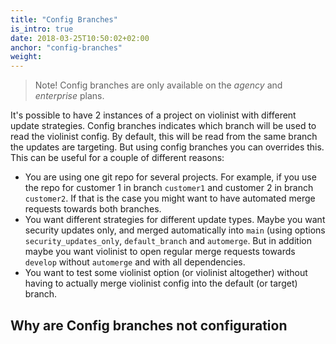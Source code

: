 ```yaml
---
title: "Config Branches"
is_intro: true
date: 2018-03-25T10:50:02+02:00
anchor: "config-branches"
weight:
---
```


> Note! Config branches are only available on the _agency_ and _enterprise_ plans.

It's possible to have 2 instances of a project on violinist with different update strategies. Config branches indicates which branch will be used to read the violinist config. By default, this will be read from the same branch the updates are targeting. But using config branches you can overrides this. This can be useful for a couple of different reasons:

- You are using one git repo for several projects. For example, if you use the repo for customer 1 in branch `customer1` and customer 2 in branch `customer2`. If that is the case you might want to have automated merge requests towards both branches.
- You want different strategies for different update types. Maybe you want security updates only, and merged automatically into `main` (using options `security_updates_only`, `default_branch` and `automerge`. But in addition maybe you want violinist to open regular merge requests towards `develop` without `automerge` and with all dependencies.
- You want to test some violinist option (or violinist altogether) without having to actually merge violinist config into the default (or target) branch.

## Why are Config branches not configuration 
